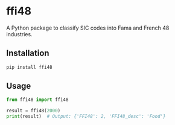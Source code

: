# ffi48

A Python package to classify SIC codes into Fama and French 48 industries.

## Installation

```bash
pip install ffi48
```

## Usage

```python
from ffi48 import ffi48

result = ffi48(2000)
print(result)  # Output: {'FFI48': 2, 'FFI48_desc': 'Food'}
```
